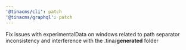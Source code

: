 ```yaml
---
'@tinacms/cli': patch
'@tinacms/graphql': patch
---
```


Fix issues with experimentalData on windows related to path separator inconsistency and interference with the .tina/__generated__ folder
